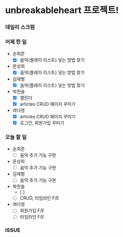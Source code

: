 # unbreakableheart 프로젝트!

###  데일리 스크럼

### 어제 한 일

- 손희준
  - [x]  음악(플레이 리스트) 넣는 방법 찾기
- 문상희
  - [x]  음악(플레이 리스트) 넣는 방법 찾기
- 김재형
  - [x]  음악(플레이 리스트) 넣는 방법 찾기
- 박찬솔
  - [x]  캘린더
  - [x]  articles CRUD 페이지 꾸미기
- 여다영
  - [x]  articles CRUD 페이지 꾸미기
  - [x]  로그인, 회원가입 꾸미기

### 오늘 할 일

- 손희준
  - [ ]  음악 추가 기능 구현
- 문상희
  - [ ]  음악 추가 기능 구현
- 김재형
  - [ ]  음악 추가 기능 구현
- 박찬솔
  - [ ]
  - [ ]  CRUD, 타임라인 F/E
- 여다영
  - [ ]  회원가입 F/E
  - [ ]  타임라인 F/E

### ISSUE

